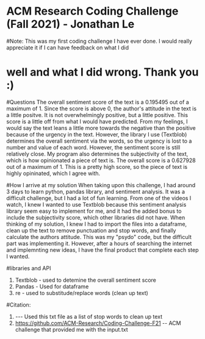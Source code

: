 # ACM Research Coding Challenge (Fall 2021)  - Jonathan Le

#Note: This was my first coding challenge I have ever done. I would really appreciate it if I can have feedback on what I did
# well and what I did wrong. Thank you :)

#Questions
The overall sentiment score of the text is a 0.195495 out of a maximum of 1. Since the score is above 0, the author's attitude 
in the text is a little positve. It is not overwhelmingly positive, but a little positive. This score is a little off from what I would have predicted.
From my feelings, I would say the text leans a little more towards the negative than the positive because of the urgency in the text. 
However, the library I use (Textblob) determines the overall sentiment via the words, so the urgency is lost to a number and value of each word. However, the 
sentiment score is still relatively close. My program also determines the subjectivity of the text, which is how opinionated 
a piece of text is. The overall score is a 0.627928 out of a maximum of 1. This is a pretty high score, so the piece of text is 
highly opininated, which I agree with.

#How I arrive at my solution
When taking upon this challenge, I had around 3 days to learn python, pandas library, and sentiment analysis. It was a difficult challenge, but 
I had a lot of fun learning. From one of the videos I watch, I knew I wanted to use Textblob because this sentiment analysis library
seem easy to implement for me, and it had the added bonus to include the subjectivity score, which other libraries did not have. 
When thinking of my solution, I knew I had to import the files into a dataframe, clean up the text to remove punctuation and stop words, 
and finally calculate the authors attitude. This was my "psydo" code, but the difficult part was implementing it. However, after a 
hours of searching the internet and implemnting new ideas, I have the final product that complete each step I wanted. 

#libraries and API
1) Textblob - used to detemine the overall sentiment score
2) Pandas - Used for dataframe
3) re - used to substitude/replace words (clean up text)

#Citation: 
1) <script src="https://gist.github.com/larsyencken/1440509.js"></script> --- Used this txt file as a list of stop words to clean up text
2) https://github.com/ACM-Research/Coding-Challenge-F21 -- ACM challenge that provided me with the input.txt